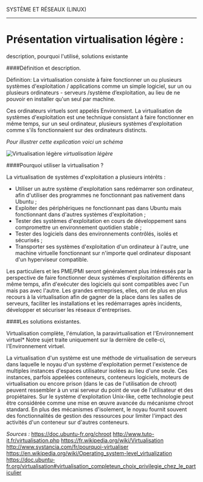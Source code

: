 SYSTÈME ET RÉSEAUX (LINUX)
**********************************************

Présentation virtualisation légère :
===================================
description, pourquoi l'utilisé, solutions existante

####Définition et description.

Définition: La virtualisation consiste à faire fonctionner un ou plusieurs systèmes d'exploitation / applications comme un simple logiciel, sur un ou plusieurs ordinateurs - serveurs /système d’exploitation, au lieu de ne pouvoir en installer qu'un seul par machine.

Ces ordinateurs virtuels sont appelés Environment. La virtualisation de systèmes d'exploitation est une technique consistant à faire fonctionner en même temps, sur un seul ordinateur, plusieurs systèmes d'exploitation comme s'ils fonctionnaient sur des ordinateurs distincts.

*Pour illustrer cette explication voici un schéma*  

![Virtualisation légère](http://images.google.fr/imgres?imgurl=https%3A%2F%2Fupload.wikimedia.org%2Fwikipedia%2Fcommons%2Fthumb%2Ff%2Ffa%2FDiagramme_ArchiHyperviseur.png%2F250px-Diagramme_ArchiHyperviseur.png&imgrefurl=https%3A%2F%2Ffr.wikipedia.org%2Fwiki%2FVirtualisation&h=171&w=250&tbnid=WORgQW8HqgD8oM%3A&vet=1&docid=h_o5vLj5X-lYVM&ei=_Lk8WPD7BYWla8zfkIgB&tbm=isch&client=ubuntu&iact=rc&uact=3&dur=4628&page=1&start=21&ndsp=21&ved=0ahUKEwjw6ZvnyczQAhWF0hoKHcwvBBEQMwg4KBkwGQ&bih=925&biw=928 "légère")
*virtualisation légère*  

####Pourquoi utiliser la virtualisation ?

La virtualisation de systèmes d'exploitation a plusieurs intérêts :

  -  Utiliser un autre système d'exploitation sans redémarrer son ordinateur, afin d'utiliser des programmes ne fonctionnant pas nativement dans Ubuntu ;
  -  Exploiter des périphériques ne fonctionnant pas dans Ubuntu mais fonctionnant dans d'autres systèmes d'exploitation ;
  -  Tester des systèmes d'exploitation en cours de développement sans compromettre un environnement quotidien stable ;
  -  Tester des logiciels dans des environnements contrôlés, isolés et sécurisés ;
  -  Transporter ses systèmes d'exploitation d'un ordinateur à l'autre, une machine virtuelle fonctionnant sur n'importe quel ordinateur disposant d'un hyperviseur compatible.

Les particuliers et les PME/PMI seront généralement plus intéressés par la perspective de faire fonctionner deux systèmes d'exploitation différents en même temps, afin d'exécuter des logiciels qui sont compatibles avec l'un mais pas avec l'autre. Les grandes entreprises, elles, ont de plus en plus recours à la virtualisation afin de gagner de la place dans les salles de serveurs, faciliter les installations et les redémarrages après incidents, développer et sécuriser les réseaux d'entreprises.

####Les solutions existantes.

Virtualisation complète, l'émulation, la paravirtualisation et l'Environnement virtuel*
Notre sujet traite uniquement sur la dernière de celle-ci, l'Environnement virtuel.

La virtualisation d'un système est une méthode de virtualisation de serveurs dans laquelle le noyau d'un système d'exploitation permet l'existence de multiples instances d'espaces utilisateur isolées au lieu d'une seule. Ces instances, parfois appelées conteneurs, conteneurs logiciels, moteurs de virtualisation ou encore prison (dans le cas de l'utilisation de chroot) peuvent ressembler à un vrai serveur du point de vue de l'utilisateur et des propiétaires.
Sur le système d'exploitation Unix-like, cette technologie peut être considérée comme une mise en œuvre avancée du mécanisme chroot standard. En plus des mécanismes d'isolement, le noyau fournit souvent des fonctionnalités de gestion des ressources pour limiter l'impact des activités d'un conteneur sur d'autres conteneurs.

*Sources :*
https://doc.ubuntu-fr.org/chroot
http://www.tuto-it.fr/virtualisation.php
https://fr.wikipedia.org/wiki/Virtualisation
http://www.systancia.com/fr/pourquoi-virtualiser
https://en.wikipedia.org/wiki/Operating_system-level_virtualization
https://doc.ubuntu-fr.org/virtualisation#virtualisation_completeun_choix_privilegie_chez_le_particulier
